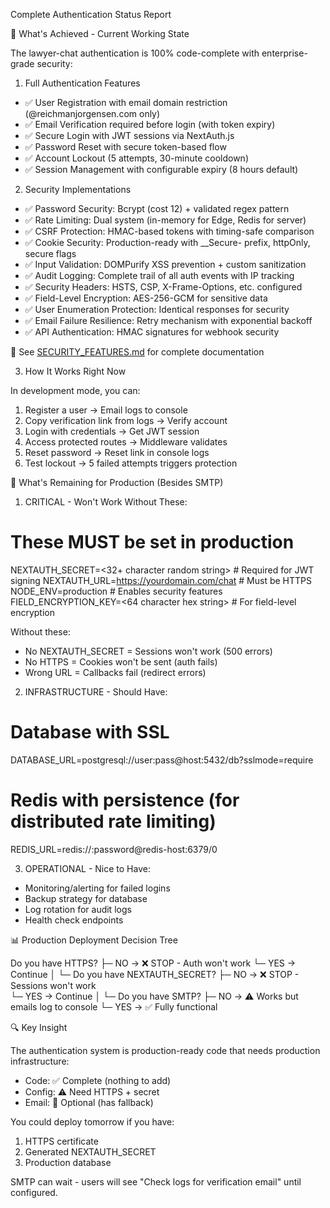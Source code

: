  Complete Authentication Status Report

  🎯 What's Achieved - Current Working State

  The lawyer-chat authentication is 100% code-complete with
  enterprise-grade security:

  1. Full Authentication Features

  - ✅ User Registration with email domain restriction
  (@reichmanjorgensen.com only)
  - ✅ Email Verification required before login (with token expiry)
  - ✅ Secure Login with JWT sessions via NextAuth.js
  - ✅ Password Reset with secure token-based flow
  - ✅ Account Lockout (5 attempts, 30-minute cooldown)
  - ✅ Session Management with configurable expiry (8 hours default)

  2. Security Implementations

  - ✅ Password Security: Bcrypt (cost 12) + validated regex pattern
  - ✅ Rate Limiting: Dual system (in-memory for Edge, Redis for
  server)
  - ✅ CSRF Protection: HMAC-based tokens with timing-safe comparison
  - ✅ Cookie Security: Production-ready with __Secure- prefix,
  httpOnly, secure flags
  - ✅ Input Validation: DOMPurify XSS prevention + custom
  sanitization
  - ✅ Audit Logging: Complete trail of all auth events with IP
  tracking
  - ✅ Security Headers: HSTS, CSP, X-Frame-Options, etc. configured
  - ✅ Field-Level Encryption: AES-256-GCM for sensitive data
  - ✅ User Enumeration Protection: Identical responses for security
  - ✅ Email Failure Resilience: Retry mechanism with exponential backoff
  - ✅ API Authentication: HMAC signatures for webhook security

  📖 See [SECURITY_FEATURES.md](./SECURITY_FEATURES.md) for complete documentation

  3. How It Works Right Now

  In development mode, you can:
  1. Register a user → Email logs to console
  2. Copy verification link from logs → Verify account
  3. Login with credentials → Get JWT session
  4. Access protected routes → Middleware validates
  5. Reset password → Reset link in console logs
  6. Test lockout → 5 failed attempts triggers protection

  🚀 What's Remaining for Production (Besides SMTP)

  1. CRITICAL - Won't Work Without These:

  # These MUST be set in production
  NEXTAUTH_SECRET=<32+ character random string>  # Required for JWT 
  signing
  NEXTAUTH_URL=https://yourdomain.com/chat      # Must be HTTPS
  NODE_ENV=production                            # Enables security 
  features
  FIELD_ENCRYPTION_KEY=<64 character hex string> # For field-level 
  encryption

  Without these:
  - No NEXTAUTH_SECRET = Sessions won't work (500 errors)
  - No HTTPS = Cookies won't be sent (auth fails)
  - Wrong URL = Callbacks fail (redirect errors)

  2. INFRASTRUCTURE - Should Have:

  # Database with SSL
  DATABASE_URL=postgresql://user:pass@host:5432/db?sslmode=require

  # Redis with persistence (for distributed rate limiting)
  REDIS_URL=redis://:password@redis-host:6379/0

  3. OPERATIONAL - Nice to Have:

  - Monitoring/alerting for failed logins
  - Backup strategy for database
  - Log rotation for audit logs
  - Health check endpoints

  📊 Production Deployment Decision Tree

  Do you have HTTPS?
  ├─ NO → ❌ STOP - Auth won't work
  └─ YES → Continue
     │
     └─ Do you have NEXTAUTH_SECRET?
        ├─ NO → ❌ STOP - Sessions won't work  
        └─ YES → Continue
           │
           └─ Do you have SMTP?
              ├─ NO → ⚠️ Works but emails log to console
              └─ YES → ✅ Fully functional

  🔍 Key Insight

  The authentication system is production-ready code that needs
  production infrastructure:

  - Code: ✅ Complete (nothing to add)
  - Config: ⚠️ Need HTTPS + secret
  - Email: 📧 Optional (has fallback)

  You could deploy tomorrow if you have:
  1. HTTPS certificate
  2. Generated NEXTAUTH_SECRET
  3. Production database

  SMTP can wait - users will see "Check logs for verification email"
   until configured.
